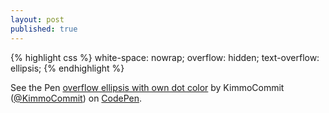 ```yaml
---
layout: post
published: true
---
```

{% highlight css %}
white-space: nowrap; 
overflow: hidden;
text-overflow: ellipsis; 
{% endhighlight %}
<p data-height="265" data-theme-id="0" data-slug-hash="wGZXQL" data-default-tab="css,result" data-user="KimmoCommit" data-embed-version="2" class="codepen">See the Pen <a href="http://codepen.io/KimmoCommit/pen/wGZXQL/">overflow ellipsis with own dot color</a> by KimmoCommit (<a href="http://codepen.io/KimmoCommit">@KimmoCommit</a>) on <a href="http://codepen.io">CodePen</a>.</p>
<script async src="//assets.codepen.io/assets/embed/ei.js"></script>